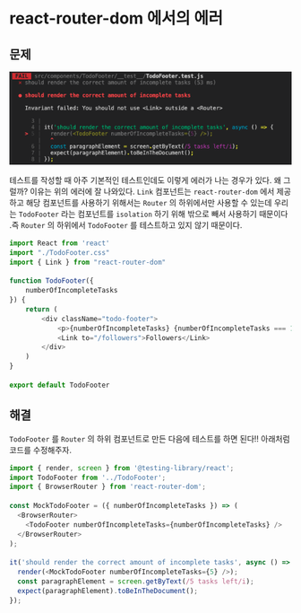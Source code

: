 # react-router-dom 에서의 에러

## 문제

![&#xC5D0;&#xB7EC;&#xBA54;&#xC2DC;&#xC9C0;&#xB97C; &#xBCF4;&#xBA74; Link... Router...&#xAC00; &#xBCF4;&#xC778;&#xB2E4;.](../../../.gitbook/assets/link-%20%281%29.png)

테스트를 작성할 때 아주 기본적인 테스트인데도 이렇게 에러가 나는 경우가 있다. 왜 그럴까? 이유는 위의 에러에 잘 나와있다. `Link` 컴포넌트는 `react-router-dom` 에서 제공하고 해당 컴포넌트를 사용하기 위해서는 `Router` 의 하위에서만 사용할 수 있는데 우리는 `TodoFooter` 라는 컴포넌트를 `isolation` 하기 위해 밖으로 빼서 사용하기 때문이다 .즉 `Router` 의 하위에서 `TodoFooter` 를 테스트하고 있지 않기 때문이다.

```javascript
import React from 'react'
import "./TodoFooter.css"
import { Link } from "react-router-dom"

function TodoFooter({
    numberOfIncompleteTasks
}) {
    return (
        <div className="todo-footer">
            <p>{numberOfIncompleteTasks} {numberOfIncompleteTasks === 1 ? "task" : "tasks"} left</p>
            <Link to="/followers">Followers</Link>
        </div>
    )
}

export default TodoFooter
```

## 해결

`TodoFooter` 를 `Router` 의 하위 컴포넌트로 만든 다음에 테스트를 하면 된다!! 아래처럼 코드를 수정해주자.

```javascript
import { render, screen } from '@testing-library/react';
import TodoFooter from '../TodoFooter';
import { BrowserRouter } from 'react-router-dom';

const MockTodoFooter = ({ numberOfIncompleteTasks }) => (
  <BrowserRouter>
    <TodoFooter numberOfIncompleteTasks={numberOfIncompleteTasks} />
  </BrowserRouter>
);

it('should render the correct amount of incomplete tasks', async () => {
  render(<MockTodoFooter numberOfIncompleteTasks={5} />);
  const paragraphElement = screen.getByText(/5 tasks left/i);
  expect(paragraphElement).toBeInTheDocument();
});
```


